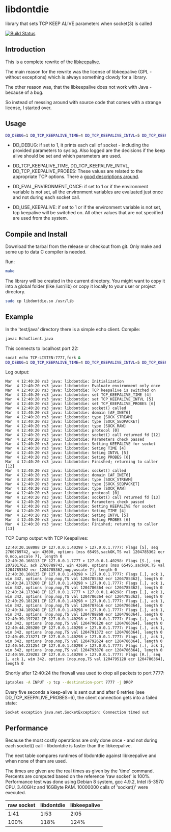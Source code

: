 # libdontdie
library that sets TCP KEEP ALIVE parameters when socket(3) is called

[![Build
Status](https://secure.travis-ci.org/flonatel/libdontdie.png)](http://travis-ci.org/flonatel/pipexec)

## Introduction
This is a complete rewrite of the <a
href="http://libkeepalive.sourceforge.net">libkeepalive</a>.

The main reason for the rewrite was the license of libkeepalive (GPL -
without exceptions) which is always something clowdy for a library.

The other reason was, that the libkeepalive does not work with Java -
because of a bug.

So instead of messing around with source code that comes with a
strange license, I started over.

## Usage

```bash
DD_DEBUG=1 DD_TCP_KEEPALIVE_TIME=4 DD_TCP_KEEPALIVE_INTVL=5 DD_TCP_KEEPALIVE_PROBES=6 LD_PRELOAD=/usr/lib/libdontdie.so java EchoClient 127.0.0.1 22
```

* DD_DEBUG: if set to 1, it prints each call of socket - including the
  provided parameters to syslog.  Also logged are the decisions if the
  keep alive should be set and which parameters are used.

* DD_TCP_KEEPALIVE_TIME, DD_TCP_KEEPALIVE_INTVL,
  DD_TCP_KEEPALIVE_PROBES:
  These values are related to the appropriate TCP options.  There a
  <a
  href="http://tldp.org/HOWTO/TCP-Keepalive-HOWTO/usingkeepalive.html">good
  descriptions around</a>.

* DD_EVAL_ENVIRONMENT_ONCE: if set to 1 or if the environment variable
  is not set, all the environment variables are evaluated just once
  and not during each socket call.

* DD_USE_KEEPALIVE: if set to 1 or if the environment variable
  is not set, tcp keepalive will be switched on.  All other values
  that are not specified are used from the system.

## Compile and Install
Download the tarbal from the release or checkout from git.
Only make and some up to data C compiler is needed.

Run:
```bash
make
```

The library will be created in the current directory.  You might want
to copy it into a global folder (like /usr/lib) or copy it locally
to your user or project directory.

```bash
sudo cp libdontdie.so /usr/lib
```

## Example
In the 'test/java' directory there is a simple echo client.  Compile:

```bash
javac EchoClient.java
```

This connects to localhost port 22:

```bash
socat echo TCP-LISTEN:7777,fork &
DD_DEBUG=1 DD_TCP_KEEPALIVE_TIME=4 DD_TCP_KEEPALIVE_INTVL=5 DD_TCP_KEEPALIVE_PROBES=6 LD_PRELOAD=/usr/lib/libdontdie.so java EchoClient 127.0.0.1 7777
```

Log output:
```
Mar  4 12:40:20 rs3 java: libdontdie: Initialization
Mar  4 12:40:20 rs3 java: libdontdie: Evaluate environment only once
Mar  4 12:40:20 rs3 java: libdontdie: TCP keepalive is switched on
Mar  4 12:40:20 rs3 java: libdontdie: set TCP_KEEPALIVE_TIME [4]
Mar  4 12:40:20 rs3 java: libdontdie: set TCP_KEEPALIVE_INTVL [5]
Mar  4 12:40:20 rs3 java: libdontdie: set TCP_KEEPALIVE_PROBES [6]
Mar  4 12:40:20 rs3 java: libdontdie: socket() called
Mar  4 12:40:20 rs3 java: libdontdie: domain [AF_INET6]
Mar  4 12:40:20 rs3 java: libdontdie: type [SOCK_STREAM]
Mar  4 12:40:20 rs3 java: libdontdie: type [SOCK_SEQPACKET]
Mar  4 12:40:20 rs3 java: libdontdie: type [SOCK_RAW]
Mar  4 12:40:20 rs3 java: libdontdie: protocol [0]
Mar  4 12:40:20 rs3 java: libdontdie: socket() call returned fd [12]
Mar  4 12:40:20 rs3 java: libdontdie: Parameters check passed
Mar  4 12:40:20 rs3 java: libdontdie: Setting KEEPALIVE for socket
Mar  4 12:40:20 rs3 java: libdontdie: Seting TIME [4]
Mar  4 12:40:20 rs3 java: libdontdie: Seting INTVL [5]
Mar  4 12:40:20 rs3 java: libdontdie: Seting PROBES [6]
Mar  4 12:40:20 rs3 java: libdontdie: Finished; returning to caller [12]
Mar  4 12:40:20 rs3 java: libdontdie: socket() called
Mar  4 12:40:20 rs3 java: libdontdie: domain [AF_INET6]
Mar  4 12:40:20 rs3 java: libdontdie: type [SOCK_STREAM]
Mar  4 12:40:20 rs3 java: libdontdie: type [SOCK_SEQPACKET]
Mar  4 12:40:20 rs3 java: libdontdie: type [SOCK_RAW]
Mar  4 12:40:20 rs3 java: libdontdie: protocol [0]
Mar  4 12:40:20 rs3 java: libdontdie: socket() call returned fd [13]
Mar  4 12:40:20 rs3 java: libdontdie: Parameters check passed
Mar  4 12:40:20 rs3 java: libdontdie: Setting KEEPALIVE for socket
Mar  4 12:40:20 rs3 java: libdontdie: Seting TIME [4]
Mar  4 12:40:20 rs3 java: libdontdie: Seting INTVL [5]
Mar  4 12:40:20 rs3 java: libdontdie: Seting PROBES [6]
Mar  4 12:40:20 rs3 java: libdontdie: Finished; returning to caller [13]
```

TCP Dump output with TCP Keepalives:

```
12:40:20.168088 IP 127.0.0.1.40298 > 127.0.0.1.7777: Flags [S], seq 2760789742, win 43690, options [mss 65495,sackOK,TS val 1204785362 ecr 0,nop,wscale 7], length 0
12:40:20.168113 IP 127.0.0.1.7777 > 127.0.0.1.40298: Flags [S.], seq 207201762, ack 2760789743, win 43690, options [mss 65495,sackOK,TS val 1204785362 ecr 1204785362,nop,wscale 7], length 0
12:40:20.168135 IP 127.0.0.1.40298 > 127.0.0.1.7777: Flags [.], ack 1, win 342, options [nop,nop,TS val 1204785362 ecr 1204785362], length 0
12:40:24.173260 IP 127.0.0.1.40298 > 127.0.0.1.7777: Flags [.], ack 1, win 342, options [nop,nop,TS val 1204786364 ecr 1204785362], length 0
12:40:24.173348 IP 127.0.0.1.7777 > 127.0.0.1.40298: Flags [.], ack 1, win 342, options [nop,nop,TS val 1204786364 ecr 1204785362], length 0
12:40:29.181281 IP 127.0.0.1.40298 > 127.0.0.1.7777: Flags [.], ack 1, win 342, options [nop,nop,TS val 1204787616 ecr 1204786364], length 0
12:40:34.189248 IP 127.0.0.1.40298 > 127.0.0.1.7777: Flags [.], ack 1, win 342, options [nop,nop,TS val 1204788868 ecr 1204786364], length 0
12:40:39.197282 IP 127.0.0.1.40298 > 127.0.0.1.7777: Flags [.], ack 1, win 342, options [nop,nop,TS val 1204790120 ecr 1204786364], length 0
12:40:44.205280 IP 127.0.0.1.40298 > 127.0.0.1.7777: Flags [.], ack 1, win 342, options [nop,nop,TS val 1204791372 ecr 1204786364], length 0
12:40:49.213271 IP 127.0.0.1.40298 > 127.0.0.1.7777: Flags [.], ack 1, win 342, options [nop,nop,TS val 1204792624 ecr 1204786364], length 0
12:40:54.221254 IP 127.0.0.1.40298 > 127.0.0.1.7777: Flags [.], ack 1, win 342, options [nop,nop,TS val 1204793876 ecr 1204786364], length 0
12:40:59.229282 IP 127.0.0.1.40298 > 127.0.0.1.7777: Flags [R.], seq 1, ack 1, win 342, options [nop,nop,TS val 1204795128 ecr 1204786364], length 0
```

Shortly after 12:40:24 the firewall was used to drop all packets to port 7777:

```bash
iptables -A INPUT -p tcp --destination-port 7777 -j DROP
```

Every five seconds a keep-alive is sent out and after 6 retries (see
DD_TCP_KEEPALIVE_PROBES=6), the client connection gets into a failed
state:

```
Socket exception java.net.SocketException: Connection timed out
```

## Performance
Because the most costly operations are only done once - and not during
each socket() call - libdontdie is faster than the libkeepalive.

The next table compares runtimes of libdontdie against libkeepalive
and when none of them are used.

The times are given are the real times as given by the 'time'
command.  Percents are computed based on the reference 'raw socket' is
100%.  Performance test was done using Debian 8 system, gcc 4.9.2,
Intel i5-3570 CPU, 3.40GHz and 16GByte RAM.  10000000 calls of
'socket()' were executed.

raw socket | libdontdie | libkeepalive
--- | --- | ---
1:41 | 1:53 | 2:05
100% | 118% | 124%

